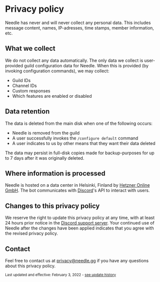 # Privacy policy

Needle has never and will never collect any personal data. This includes message content, names, IP-adresses, time stamps, member information, etc.

## What we collect

We do not collect any data automatically. The only data we collect is user-provided guild configuration data for Needle. When this is provided (by invoking configuration commands), we may collect:

-   Guild IDs
-   Channel IDs
-   Custom responses
-   Which features are enabled or disabled

## Data retention

The data is deleted from the main disk when one of the following occurs:

-   Needle is removed from the guild
-   A user successfully invokes the `/configure default` command
-   A user indicates to us by other means that they want their data deleted

The data may persist in full-disk copies made for backup-purposes for up to 7 days after it was originally deleted.

## Where information is processed

Needle is hosted on a data center in Helsinki, Finland by [Hetzner Online GmbH](https://www.hetzner.com/legal/privacy-policy). The bot communicates with [Discord](https://discord.com/privacy)'s API to interact with users.

## Changes to this privacy policy

We reserve the right to update this privacy policy at any time, with at least 24 hours prior notice in the [Discord support server](https://needle.gg/chat). Your continued use of Needle after the changes have been applied indicates that you agree with the revised privacy policy.

## Contact

Feel free to contact us at [privacy@needle.gg](mailto:privacy@needle.gg) if you have any questions about this privacy policy.

<sub>Last updated and effective: February 3, 2022 - <a href="https://github.com/MarcusOtter/discord-needle/commits/main/PRIVACY_POLICY.md">see update history</a></sub>
